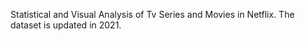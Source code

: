 Statistical and Visual Analysis of Tv Series and Movies in Netflix. The dataset is updated in 2021.

